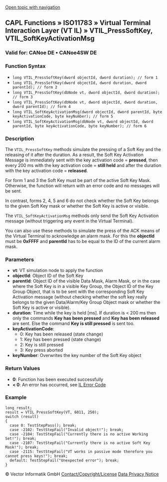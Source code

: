 [Open topic with navigation](../../../../../../CANoeDEFamily.htm#Topics/CAPLFunctions/ISO11783/ISOInteractionLayerVT/Functions/CAPLfunctionIso11783VTILPressSoftKey.md)

## CAPL Functions » ISO11783 » Virtual Terminal Interaction Layer (VT IL) » VTIL_PressSoftKey, VTIL_SoftKeyActivationMsg

### Valid for: CANoe DE • CANoe4SW DE

### Function Syntax

- `long VTIL_PressSoftKey(dword objectId, dword duration); // form 1`
- `long VTIL_PressSoftKey(dword objectId, dword duration, dword parentId); // form 2`
- `long VTIL_PressSoftKey(dbNode vt, dword objectId, dword duration); // form 3`
- `long VTIL_PressSoftKey(dbNode vt, dword objectId, dword duration, dword parentId); // form 4`
- `long VTIL_SoftKeyActivationMsg(dword objectId, dword parentId, byte keyActivationCode, byte keyNumber); // form 5`
- `long VTIL_SoftKeyActivationMsg(dbNode vt, dword objectId, dword parentId, byte keyActivationCode, byte keyNumber); // form 6`

### Description

The `VTIL_PressSoftKey` methods simulate the pressing of a Soft Key and the releasing of it after the duration. As a result, the Soft Key Activation Message is immediately sent with the key activation code = **pressed**, then every 200 ms with the key activation code = **still held** and after the duration with the key activation code = **released**.

For form 1 and 3 the Soft Key must be part of the active Soft Key Mask. Otherwise, the function will return with an error code and no messages will be sent.

In contrast, forms 2, 4, 5 and 6 do not check whether the Soft Key belongs to the given Soft Key mask or whether the Soft Key is active or visible.

The `VTIL_SoftKeyActivationMsg` methods only send the Soft Key Activation message (without triggering any event in the Virtual Terminal).

You can also use these methods to simulate the press of the ACK means of the Virtual Terminal to acknowledge an alarm mask. For this the **objectId** must be **0xFFFF** and **parentId** has to be equal to the ID of the current alarm mask.

### Parameters

- **vt**: VT simulation node to apply the function
- **objectId**: Object ID of the Soft Key
- **parentId**: Object ID of the visible Data Mask, Alarm Mask, or in the case where the Soft Key is in a visible Key Group, the Object ID of the Key Group Object, that is to be sent with the corresponding Soft Key Activation message (without checking whether the soft key really belongs to the given Data/Alarm/Key Group Object mask or whether the Soft Key is active or visible).
- **duration**: Time while the key is held [ms]. If duration is < 200 ms then only the commands **Key has been pressed** and **Key has been released** are sent. Else the command **Key is still pressed** is sent too.
- **keyActivationCode**:
  - 0: Key has been released (state change)
  - 1: Key has been pressed (state change)
  - 2: Key is still pressed
  - 3: Key press aborted
- **keyNumber**: Overwrites the key number of the Soft Key object

### Return Values

- **0**: Function has been executed successfully
- **< 0**: An error has occurred, see [IL Error Code](../../../CAPLfunctionsISOj1939ErrorCodes.md)

### Example

```plaintext
long result;
result = VTIL_PressSoftKey(VT, 6011, 250);
switch (result)
{
  case 0: TestStepPass(); break;
  case -2102: TestStepFail("Invalid object!"); break;
  case -2104: TestStepFail("Currently there is no active Working Set!"); break;
  case -2107: TestStepFail("Currently there is no active Soft Key Mask!"); break;
  case -2115: TestStepFail("VT works in passive mode therefore you cannot press keys!"); break;
  default: TestStepFail("Unexpected error"); break;
}
```

© Vector Informatik GmbH
[Contact/Copyright/License](../../../../Shared/ContactCopyrightLicense.md)
[Data Privacy Notice](https://www.vector.com/int/en/company/get-info/privacy-policy/)
